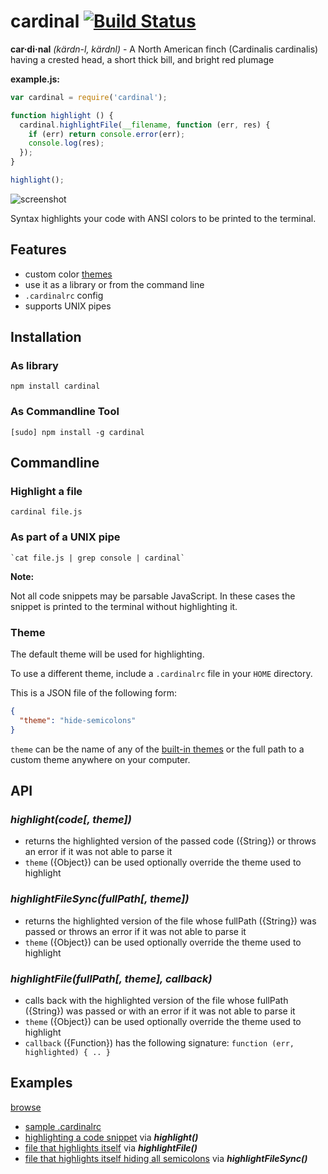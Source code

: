 # cardinal [![Build Status](https://secure.travis-ci.org/thlorenz/cardinal.png)](http://travis-ci.org/thlorenz/cardinal)

**car·di·nal** *(kärdn-l, kärdnl)* - A North American finch (Cardinalis cardinalis) having a crested head, a short thick
bill, and bright red plumage

**example.js:**

```javascript
var cardinal = require('cardinal');

function highlight () {
  cardinal.highlightFile(__filename, function (err, res) {
    if (err) return console.error(err);
    console.log(res);
  });
}

highlight();
```
![screenshot](https://github.com/thlorenz/cardinal/raw/master/assets/screen-shot.png)

Syntax highlights your code with ANSI colors to be printed to the terminal.

## Features

- custom color [themes](https://github.com/thlorenz/cardinal/tree/master/themes)
- use it as a library or from the command line
- `.cardinalrc` config
- supports UNIX pipes

## Installation

### As library

    npm install cardinal

### As Commandline Tool

    [sudo] npm install -g cardinal

## Commandline

### Highlight a file

    cardinal file.js

### As part of a UNIX pipe

    `cat file.js | grep console | cardinal`

**Note:**

Not all code snippets may be parsable JavaScript. In these cases the snippet is printed to the terminal without
highlighting it.

### Theme

The default theme will be used for highlighting.

To use a different theme, include a `.cardinalrc` file in your `HOME` directory.

This is a JSON file of the following form:

```json
{
  "theme": "hide-semicolons"
}
```

`theme` can be the name of any of the [built-in themes](https://github.com/thlorenz/cardinal/tree/master/themes) or the
full path to a custom theme anywhere on your computer.

## API

### *highlight(code[, theme])*

- returns the highlighted version of the passed code ({String}) or throws an error if it was not able to parse it
- `theme` ({Object}) can be used optionally override the theme used to highlight

### *highlightFileSync(fullPath[, theme])*

- returns the highlighted version of the file whose fullPath ({String}) was passed or throws an error if it was not able
  to parse it
- `theme` ({Object}) can be used optionally override the theme used to highlight

### *highlightFile(fullPath[, theme], callback)*

- calls back with the highlighted version of the file whose fullPath ({String}) was passed or with an error if it was not able
  to parse it
- `theme` ({Object}) can be used optionally override the theme used to highlight
- `callback` ({Function}) has the following signature: `function (err, highlighted) { .. }`

## Examples

[browse](https://github.com/thlorenz/cardinal/tree/master/examples)

- [sample .cardinalrc](https://github.com/thlorenz/cardinal/blob/master/examples/.cardinalrc)
- [highlighting a code snippet](https://github.com/thlorenz/cardinal/blob/master/examples/highlight-string.js) via
  ***highlight()***
- [file that highlights itself](https://github.com/thlorenz/cardinal/blob/master/examples/highlight-self.js) via
  ***highlightFile()***
- [file that highlights itself hiding all
  semicolons](https://github.com/thlorenz/cardinal/blob/master/examples/highlight-self-hide-semicolons.js) via
  ***highlightFileSync()***


